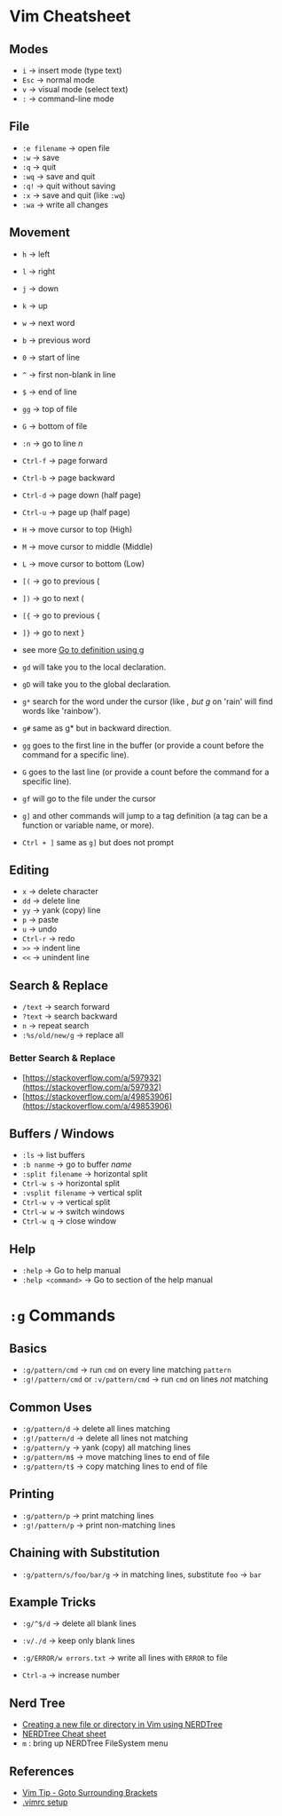 # Vim Cheatsheet

## Modes
- `i` → insert mode (type text)
- `Esc` → normal mode
- `v` → visual mode (select text)
- `:` → command-line mode

## File
- `:e filename` → open file
- `:w` → save
- `:q` → quit
- `:wq` → save and quit
- `:q!` → quit without saving
- `:x` → save and quit (like `:wq`)
- `:wa` → write all changes 

## Movement
- `h` → left
- `l` → right
- `j` → down
- `k` → up
- `w` → next word
- `b` → previous word
- `0` → start of line
- `^` → first non-blank in line
- `$` → end of line
- `gg` → top of file
- `G` → bottom of file
- `:n` → go to line *n*

- `Ctrl-f` → page forward
- `Ctrl-b` → page backward
- `Ctrl-d` → page down (half page)
- `Ctrl-u` → page up (half page)

- `H` → move cursor to top (High)
- `M` → move cursor to middle (Middle)
- `L` → move cursor to bottom (Low)
  
- `[(` → go to previous (
- `])` → go to next (
- `[{` → go to previous {
- `]}` → go to next }

- see more [Go to definition using g](https://vim.fandom.com/wiki/Go_to_definition_using_g)
- `gd` will take you to the local declaration.
- `gD` will take you to the global declaration.
- `g*` search for the word under the cursor (like *, but g* on 'rain' will find words like 'rainbow').
- `g#` same as g* but in backward direction.
- `gg` goes to the first line in the buffer (or provide a count before the command for a specific line).
- `G` goes to the last line (or provide a count before the command for a specific line).
- `gf` will go to the file under the cursor
- `g]` and other commands will jump to a tag definition (a tag can be a function or variable name, or more).
- `Ctrl + ]` same as `g]` but does not prompt

## Editing
- `x` → delete character
- `dd` → delete line
- `yy` → yank (copy) line
- `p` → paste
- `u` → undo
- `Ctrl-r` → redo
- `>>` → indent line
- `<<` → unindent line

## Search & Replace
- `/text` → search forward
- `?text` → search backward
- `n` → repeat search
- `:%s/old/new/g` → replace all

### Better Search & Replace

- [https://stackoverflow.com/a/597932](https://stackoverflow.com/a/597932)
- [https://stackoverflow.com/a/49853906](https://stackoverflow.com/a/49853906)

## Buffers / Windows
- `:ls` → list buffers
- `:b nanme` → go to buffer *name*
- `:split filename` → horizontal split
- `Ctrl-w s` → horizontal split
- `:vsplit filename` → vertical split
- `Ctrl-w v` → vertical split
- `Ctrl-w w` → switch windows
- `Ctrl-w q` → close window

## Help
- `:help` → Go to help manual
- `:help <command>` → Go to section <commnad> of the help manual

# `:g` Commands

## Basics
- `:g/pattern/cmd` → run `cmd` on every line matching `pattern`
- `:g!/pattern/cmd` or `:v/pattern/cmd` → run `cmd` on lines *not* matching

## Common Uses
- `:g/pattern/d` → delete all lines matching
- `:g!/pattern/d` → delete all lines not matching
- `:g/pattern/y` → yank (copy) all matching lines
- `:g/pattern/m$` → move matching lines to end of file
- `:g/pattern/t$` → copy matching lines to end of file

## Printing
- `:g/pattern/p` → print matching lines
- `:g!/pattern/p` → print non-matching lines

## Chaining with Substitution
- `:g/pattern/s/foo/bar/g` → in matching lines, substitute `foo` → `bar`

## Example Tricks
- `:g/^$/d` → delete all blank lines
- `:v/./d` → keep only blank lines
- `:g/ERROR/w errors.txt` → write all lines with `ERROR` to file

- `Ctrl-a` → increase number

## Nerd Tree

- [Creating a new file or directory in Vim using NERDTree](https://sookocheff.com/post/vim/creating-a-new-file-or-directoryin-vim-using-nerdtree/)
- [NERDTree Cheat sheet](https://cheatography.com/stepk/cheat-sheets/vim-nerdtree/)
- `m` : bring up NERDTree FileSystem menu


## References

- [Vim Tip - Goto Surrounding Brackets](https://www.youtube.com/watch?v=FuHZAUCsy1I)
- [.vimrc setup](https://vim.fandom.com/wiki/Open_vimrc_file)
